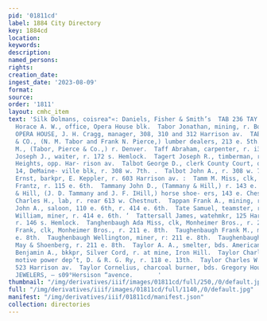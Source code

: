 ```yaml
---
pid: '01811cd'
label: 1884 City Directory
key: 1884cd
location: 
keywords: 
description: 
named_persons: 
rights: 
creation_date: 
ingest_date: '2023-08-09'
format: 
source: 
order: '1811'
layout: cmhc_item
text: 'Silk Dolmans, coisrea"«: Daniels, Fisher & Smith’s  TAB 236 TAY        T  Tabor
  Horace A. W., office, Opera House blk.  Tabor Jonathan, mining, r. Boston blk.  TABOR
  OPERA HOUSE, J. H. Cragg, manager, 308, 310 and 312 Harrison av.  TABOR, PIERCE
  & CO., (N. M. Tabor and Frank N. Pierce,) lumber dealers, 213 e. 5th. |  Tabor Nathaniel
  M., (Tabor, Pierce & Co.,) r. Denver.  Taff Abraham, carpenter, r. i30 w. 8th.  Tagart
  Joseph J., waiter, r. 172 s. Hemlock.  Tagert Joseph R., timberman, r. Brooklyn
  Heights, opp. Har- rison av.  Talbot George D., clerk County Court, office, room
  14, DeMaine- ville blk, r. 308 w. 7th. .  Talbot John A., r. 308 w. 7th. .  Tamm
  Ernst, barkpr, E. Keppler, r. 603 Harrison av. :  Tamm M. Miss, clk, Miss M. J.
  Frantz, r. 115 e. 6th.  Tammany John D., (Tammany & Hill,) r. 143 e. Chestnut.  Tammany
  & Hill, (J. D. Tammany and J. F. IHill,) horse shoe- ers, 143 e. Chestnut. :  Tanner
  Charles H., lab, r. rear 613 w. Chestnut.  Tappan Frank A., mining, r. 509 w. 3d.  Tate
  John A., saloon, 110 e. 6th, r. 414 e. 6th.  Tate Samuel, teamster, r. 428 e. 6th.  Tate
  William, miner, r. 414 e. 6th. ‘  Tattersall James, watehmkr, 125 Harrison av.,
  r. 146 s. Hemlock.  Tanghenbaugh Ada Miss, clk, Monheimer Bros., r. 211 e. 8th.  Taughenbaugh
  Frank, clk, Monheimer Bros., r. 211 e. 8th.  Taughenbaugh Frank M., mining, r. 211
  e. 8th.  Taughenbaugh Wellington, miner, r: 211 e. 8th.  Taughenbaugh William, clk,
  May & Shoenberg, r. 211 e. 8th.  Taylor A. A., smelter, bds. American House.  Taylor
  Benjamin A., bkkpr, Silver Cord, r. at mine, Iron Hill.  Taylor Charles H., clk,
  motive power dep’t, D. & R. G. Ry, r. 118 e. 13th.  Taylor Charles W., mining, r.
  523 Harrison av.  Taylor Cornelius, charcoal burner, bds. Gregory House.  THE LEADING
  JEWELERS, — s09°Hersison “avence.       '
thumbnail: "/img/derivatives/iiif/images/01811cd/full/250,/0/default.jpg"
full: "/img/derivatives/iiif/images/01811cd/full/1140,/0/default.jpg"
manifest: "/img/derivatives/iiif/01811cd/manifest.json"
collection: directories
---
```

